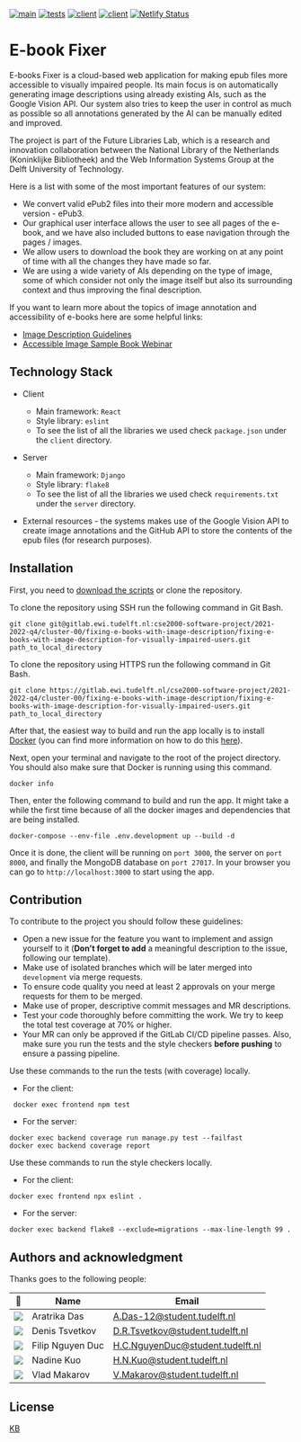 [![main](https://img.shields.io/badge/build-passing-brightgreen)]()
[![tests](https://img.shields.io/badge/total%20tests-42-9cf)]()
[![client](https://img.shields.io/badge/client-react-blue)]()
[![client](https://img.shields.io/badge/server-django-success)]()
[![Netlify Status](https://api.netlify.com/api/v1/badges/d31339bb-30ae-4785-b43b-ba2c91fe9c93/deploy-status)](https://app.netlify.com/sites/amazing-dusk-2e2000/deploys)

# E-book Fixer

E-books Fixer is a cloud-based web application for making epub files more accessible to visually impaired people. 
Its main focus is on automatically generating image descriptions using already existing AIs, such as the Google Vision API.
Our system also tries to keep the user in control as much as possible so all annotations generated by the AI can be 
manually edited and improved.

The project is part of the Future Libraries Lab, which is a research and innovation collaboration between the
National Library of the Netherlands (Koninklijke Bibliotheek) and the Web Information Systems Group at the
Delft University of Technology.

Here is a list with some of the most important features of our system:
* We convert valid ePub2 files into their more modern and accessible version - ePub3.
* Our graphical user interface allows the user to see all pages of the e-book, and we have also included buttons to
ease navigation through the pages / images.
* We allow users to download the book they are working on at any point of time with all the changes they have made so far.
* We are using a wide variety of AIs depending on the type of image, some of which consider not only the image itself
but also its surrounding context and thus improving the final description.

If you want to learn more about the topics of image annotation and accessibility of e-books here are some helpful links:
* [Image Description Guidelines](http://diagramcenter.org/table-of-contents-2.html)
* [Accessible Image Sample Book Webinar](http://diagramcenter.org/diagramwebinars.html#aisb)

## Technology Stack

* Client
  * Main framework: ``React``
  * Style library: ``eslint``
  * To see the list of all the libraries we used check ``package.json`` under the ``client`` directory.

* Server 
  * Main framework: ``Django``
  * Style library: ``flake8``
  * To see the list of all the libraries we used check ``requirements.txt`` under the ``server`` directory.

* External resources - the systems makes use of the Google Vision API to create image annotations
and the GitHub API to store the contents of the epub files (for research purposes).

## Installation

First, you need to [download the scripts](https://gitlab.ewi.tudelft.nl/cse2000-software-project/2021-2022-q4/cluster-00/fixing-e-books-with-image-description/fixing-e-books-with-image-description-for-visually-impaired-users/-/archive/main/fixing-e-books-with-image-description-for-visually-impaired-users-main.zip) 
or clone the repository.

To clone the repository using SSH run the following command in Git Bash.
```shell
git clone git@gitlab.ewi.tudelft.nl:cse2000-software-project/2021-2022-q4/cluster-00/fixing-e-books-with-image-description/fixing-e-books-with-image-description-for-visually-impaired-users.git path_to_local_directory
```

To clone the repository using HTTPS run the following command in Git Bash.
```shell
git clone https://gitlab.ewi.tudelft.nl/cse2000-software-project/2021-2022-q4/cluster-00/fixing-e-books-with-image-description/fixing-e-books-with-image-description-for-visually-impaired-users.git path_to_local_directory 
```

After that, the easiest way to build and run the app locally is to install [Docker](https://www.docker.com/) 
(you can find more information on how to do this [here](https://docs.docker.com/get-docker/)).

Next, open your terminal and navigate to the root of the project directory. You should also make sure that
Docker is running using this command.
```shell
docker info
```

Then, enter the following command to build and run the app. It might take a while the first time because of all the 
docker images and dependencies that are being installed.
```shell
docker-compose --env-file .env.development up --build -d
```

Once it is done, the client will be running on ``port 3000``, the server on ``port 8000``, and finally the 
MongoDB database on ``port 27017``. In your browser you can go to ``http://localhost:3000`` to start using the app.

## Contribution

To contribute to the project you should follow these guidelines:
* Open a new issue for the feature you want to implement and assign yourself to it (**Don't forget to add** a meaningful
description to the issue, following our template).
* Make use of isolated branches which will be later merged into ``development`` via merge requests.
* To ensure code quality you need at least 2 approvals on your merge requests for them to be merged.
* Make use of proper, descriptive commit messages and MR descriptions.
* Test your code thoroughly before committing the work. We try to keep the total test coverage at 70% or higher.
* Your MR can only be approved if the GitLab CI/CD pipeline passes. Also, make sure you run the tests and the style checkers
**before pushing** to ensure a passing pipeline. 

Use these commands to the run the tests (with coverage) locally.
* For the client:
```shell
 docker exec frontend npm test
```
* For the server:
```shell
docker exec backend coverage run manage.py test --failfast
docker exec backend coverage report 
```

Use these commands to run the style checkers locally.
* For the client:
```shell
docker exec frontend npx eslint .
```
* For the server:
```shell
docker exec backend flake8 --exclude=migrations --max-line-length 99 .
```

## Authors and acknowledgment

Thanks goes to the following people:

| 📸                                                                                                    | Name             | Email                            |
|-------------------------------------------------------------------------------------------------------|------------------|----------------------------------|
| ![](https://eu.ui-avatars.com/api/?name=AD&length=4&size=50&color=DDD&background=777&font-size=0.325) | Aratrika Das     | A.Das-12@student.tudelft.nl      |
| ![](https://eu.ui-avatars.com/api/?name=DT&length=4&size=50&color=DDD&background=777&font-size=0.325) | Denis Tsvetkov   | D.R.Tsvetkov@student.tudelft.nl  |
| ![](https://eu.ui-avatars.com/api/?name=FD&length=4&size=50&color=DDD&background=777&font-size=0.325) | Filip Nguyen Duc | H.C.NguyenDuc@student.tudelft.nl |
| ![](https://eu.ui-avatars.com/api/?name=NK&length=4&size=50&color=DDD&background=777&font-size=0.325) | Nadine Kuo       | H.N.Kuo@student.tudelft.nl       |
| ![](https://eu.ui-avatars.com/api/?name=VM&length=4&size=50&color=DDD&background=777&font-size=0.325) | Vlad Makarov     | V.Makarov@student.tudelft.nl     |

## License 

[KB](https://lab.kb.nl/terms-use)